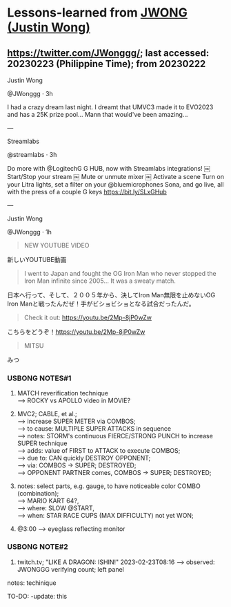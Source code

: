# Lessons-learned from [JWONG (Justin Wong)](https://twitter.com/JWonggg?ref_src=twsrc%5Egoogle%7Ctwcamp%5Eserp%7Ctwgr%5Eauthor)

## https://twitter.com/JWonggg/; last accessed: 20230223 (Philippine Time); from 20230222

Justin Wong

@JWonggg
·
3h

I had a crazy dream last night. I dreamt that UMVC3 made it to EVO2023 and has a 25K prize pool... Mann that would've been amazing...

—

Streamlabs

@streamlabs
·
3h

Do more with
@LogitechG
G HUB, now with Streamlabs integrations! 
￼
Start/Stop your stream 
￼
Mute or unmute mixer 
￼
Activate a scene Turn on your Litra lights, set a filter on your
@bluemicrophones
Sona, and go live, all with the press of a couple G keys https://bit.ly/SLxGHub

—

Justin Wong

@JWonggg
·
1h

> NEW YOUTUBE VIDEO 

新しいYOUTUBE動画

> I went to Japan and fought the OG Iron Man who never stopped the Iron Man infinite since 2005... It was a sweaty match. 

日本へ行って、そして、２００５年から、決してIron Man無限を止めないOG Iron Manと戦ったんだぜ！手がビショビショとなる試合だったんだ。

> Check it out: https://youtu.be/2Mp-8jP0wZw 

こちらをどうぞ！https://youtu.be/2Mp-8jP0wZw 

> MITSU

みつ

### USBONG NOTES#1

1) MATCH reverification technique<br/>
--> ROCKY vs APOLLO video in MOVIE? 

2) MVC2; CABLE, et al.;<br/>
--> increase SUPER METER via COMBOS;<br/>
--> to cause: MULTIPLE SUPER ATTACKS in sequence<br/>
--> notes: STORM's continuous FIERCE/STRONG PUNCH to increase SUPER technique<br/>
--> adds: value of FIRST to ATTACK to execute COMBOS;<br/>
--> due to: CAN quickly DESTROY OPPONENT;<br/>
--> via: COMBOS -> SUPER; DESTROYED;<br/>
--> OPPONENT PARTNER comes, COMBOS -> SUPER; DESTROYED;

3) notes: select parts, e.g. gauge, to have noticeable color COMBO (combination);<br/>
--> MARIO KART 64?,<br/>
--> where: SLOW @START,<br/>
--> when: STAR RACE CUPS (MAX DIFFICULTY) not yet WON;

4) @3:00 —> eyeglass reflecting monitor

### USBONG NOTE#2

1) twitch.tv; "LIKE A DRAGON: ISHIN!"
2023-02-23T08:16
—> observed: JWONGGG verifying count; left panel

notes: techinique

TO-DO: -update: this
